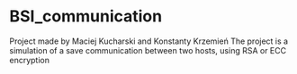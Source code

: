 # BSI_communication
Project made by Maciej Kucharski and Konstanty Krzemień
The project is a simulation of a save communication between two hosts, using RSA or ECC encryption
